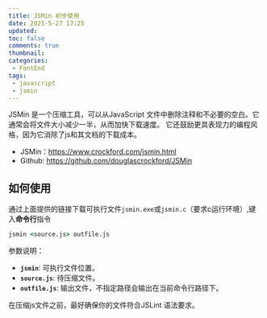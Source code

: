 ```yaml
---
title: JSMin 初步使用
date: 2021-5-27 17:25
updated: 
toc: false
comments: true
thumbnail: 
categories:
 - FontEnd
tags:
 - javascript
 - jsmin
---
```


JSMin 是一个压缩工具，可以从JavaScript 文件中删除注释和不必要的空白。它通常会将文件大小减少一半，从而加快下载速度。 <!-- more -->它还鼓励更具表现力的编程风格，因为它消除了js和其文档的下载成本。

- JSMin：https://www.crockford.com/jsmin.html
- Github: https://github.com/douglascrockford/JSMin

## 如何使用

通过上面提供的链接下载可执行文件`jsmin.exe`或`jsmin.c`（要求c运行环境）,键入**命令行**指令

```cmd
jsmin <source.js> outfile.js
```
参数说明：
- **`jsmin`**: 可执行文件位置。
- **`source.js`**: 待压缩文件。
- **`outfile.js`**: 输出文件，不指定路径会输出在当前命令行路径下。

在压缩js文件之前，最好确保你的文件符合JSLint 语法要求。